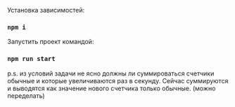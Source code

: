Установка зависимостей:

### `npm i`

Запустить проект командой:

### `npm run start`

p.s. из условий задачи не ясно должны ли суммироваться счетчики обычные и которые увеличиваются раз в секунду.
Сейчас суммируются и выводятся как значение нового счетчика только обычные. (можно переделать)
